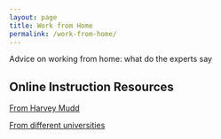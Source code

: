 ```yaml
---
layout: page
title: Work from Home
permalink: /work-from-home/
---
```


Advice on working from home: what do the experts say

## Online Instruction Resources
[From Harvey Mudd](https://docs.google.com/document/d/13QjhKbCiVq084Rqz9kO86iaKTYdeZAdCuJHvZLFwssU/edit?usp=sharing)

[From different universities](https://docs.google.com/spreadsheets/d/1VT9oiNYPyiEsGHBoDKlwLlWAsWP58sGV7A3oIuEUG3k/edit#gid=1552188977)
